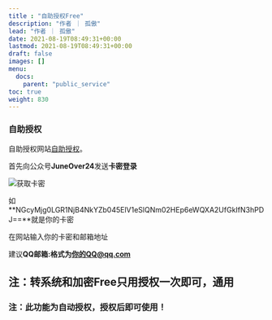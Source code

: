 ```yaml
---
title : "自助授权Free"
description: "作者 ｜ 孤傲"
lead: "作者 ｜ 孤傲"
date: 2021-08-19T08:49:31+00:00
lastmod: 2021-08-19T08:49:31+00:00
draft: false 
images: []
menu:
  docs:
    parent: "public_service"
toc: true
weight: 830
---
```


### 自助授权

自助授权网站[自助授权](https://shop.gushao.club/buy/21)。

首先向公众号**JuneOver24**发送**卡密登录**

![获取卡密](https://skin.gushao.club/docs/public_service/SkinSQ/image.png)

如**NGcyMjg0LGR1NjB4NkYZb045ElV1eSlQNm02HEp6eWQXA2UfGkIfN3hPDJ==**就是你的卡密

在网站输入你的卡密和邮箱地址

建议**QQ邮箱:**格式为**你的QQ@qq.com**

## 注：转系统和加密Free只用授权一次即可，通用

### 注：此功能为自动授权，授权后即可使用！
